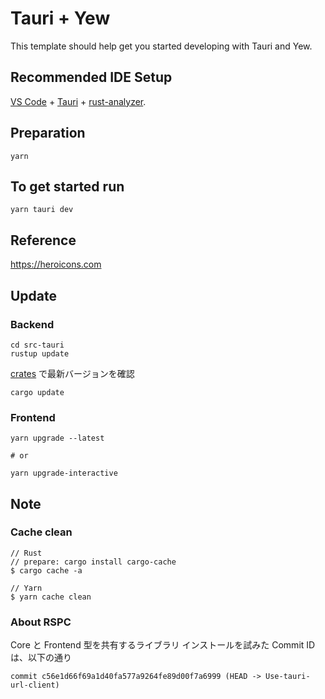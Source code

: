 # Tauri + Yew

This template should help get you started developing with Tauri and Yew.

## Recommended IDE Setup

[VS Code](https://code.visualstudio.com/) + [Tauri](https://marketplace.visualstudio.com/items?itemName=tauri-apps.tauri-vscode) + [rust-analyzer](https://marketplace.visualstudio.com/items?itemName=rust-lang.rust-analyzer).

## Preparation

```text
yarn
```

## To get started run

```text
yarn tauri dev
```

## Reference

<https://heroicons.com>

## Update

### Backend

```text
cd src-tauri
rustup update
```

[crates](https://crates.io) で最新バージョンを確認

```test
cargo update
```

### Frontend

```test
yarn upgrade --latest

# or

yarn upgrade-interactive
```

## Note

### Cache clean

```text
// Rust
// prepare: cargo install cargo-cache
$ cargo cache -a

// Yarn
$ yarn cache clean
```

### About RSPC

Core と Frontend 型を共有するライブラリ
インストールを試みた Commit ID は、以下の通り

```text
commit c56e1d66f69a1d40fa577a9264fe89d00f7a6999 (HEAD -> Use-tauri-url-client)
```
